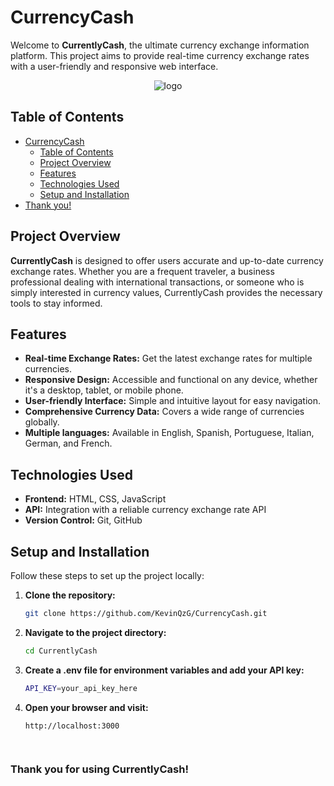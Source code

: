 # CurrencyCash
Welcome to **CurrentlyCash**, the ultimate currency exchange information platform. This project aims to provide real-time currency exchange rates with a user-friendly and responsive web interface.

<p align="center">
  <img src="https://github.com/KevinQzG/CurrencyCash/assets/104176447/eb51bfac-f987-4956-8a8b-a84ad0a9a72e" alt="logo">
</p>

## Table of Contents

- [CurrencyCash](#currencycash)
  - [Table of Contents](#table-of-contents)
  - [Project Overview](#project-overview)
  - [Features](#features)
  - [Technologies Used](#technologies-used)
  - [Setup and Installation](#setup-and-installation)
- [Thank you!](#thank-you-for-using-currentlycash)

## Project Overview

**CurrentlyCash** is designed to offer users accurate and up-to-date currency exchange rates. Whether you are a frequent traveler, a business professional dealing with international transactions, or someone who is simply interested in currency values, CurrentlyCash provides the necessary tools to stay informed.

## Features

- **Real-time Exchange Rates:** Get the latest exchange rates for multiple currencies.
- **Responsive Design:** Accessible and functional on any device, whether it's a desktop, tablet, or mobile phone.
- **User-friendly Interface:** Simple and intuitive layout for easy navigation.
- **Comprehensive Currency Data:** Covers a wide range of currencies globally.
- **Multiple languages:** Available in English, Spanish, Portuguese, Italian, German, and French.

## Technologies Used

- **Frontend:** HTML, CSS, JavaScript
- **API:** Integration with a reliable currency exchange rate API
- **Version Control:** Git, GitHub

## Setup and Installation

Follow these steps to set up the project locally:

1. **Clone the repository:**
   ```bash
   git clone https://github.com/KevinQzG/CurrencyCash.git

2. **Navigate to the project directory:**
   ```bash
   cd CurrentlyCash
3. **Create a .env file for environment variables and add your API key:**
   ```bash
   API_KEY=your_api_key_here
4. **Open your browser and visit:**
   ```bash
   http://localhost:3000

 
### Thank you for using CurrentlyCash!
   



   


